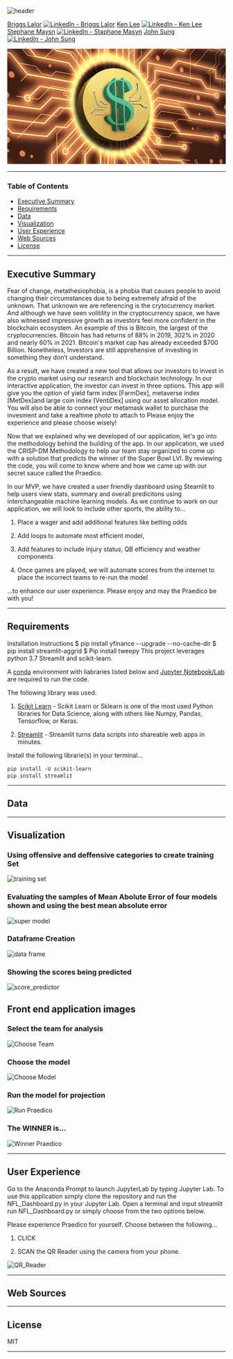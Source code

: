 ![header](https://capsule-render.vercel.app/api?type=waving&color=gradient&width=1000&height=200&section=header&text=NUMISMA&fontSize=30&fontColor=black)


<!-- header is made with: https://github.com/kyechan99/capsule-render -->

[Briggs Lalor](https://www.linkedin.com/in/briggsclalor/) [<img src="https://cdn2.auth0.com/docs/media/connections/linkedin.png" alt="LinkedIn -  Briggs Lalor" width=15/>](https://www.linkedin.com/in/briggsclalor/)
[Ken Lee](https://www.linkedin.com/in/kenkwlee) [<img src="https://cdn2.auth0.com/docs/media/connections/linkedin.png" alt="LinkedIn -  Ken Lee" width=15/>](https://www.linkedin.com/in/kenkwlee)
[Stephane Maysn](https://www.linkedin.com/in/stephane-masyn-35b16817a/) [<img src="https://cdn2.auth0.com/docs/media/connections/linkedin.png" alt="LinkedIn -  Staphane Masyn" width=15/>](https://www.linkedin.com/in/stephane-masyn-35b16817a/)
[John Sung](https://linkedin.com/in/john-sung-3675569) [<img src="https://cdn2.auth0.com/docs/media/connections/linkedin.png" alt="LinkedIn -  John Sung" width=15/>](https://linkedin.com/in/john-sung-3675569/)
                                                             
![numisma](Images/Numisma.PNG)

---

### Table of Contents

* [Executive Summary](#executive-summary)
* [Requirements](#requirements)
* [Data](#data)
* [Visualization](#visualization)
* [User Experience](#user-experience)
* [Web Sources](#web-sources)
* [License](#license)  

---

## Executive Summary

Fear of change, metathesiophobia, is a phobia that causes people to avoid changing their circumstances due to being extremely afraid of the unknown. That unknown we are referencing is the crytocurrency market. And although we have seen volitility in the cryptocurrency space, we have also witnessed impressive growth as investors feel more confident in the blockchain ecosystem. An example of this is Bitcoin, the largest of the cryptocurrencies. Bitcoin has had returns of 88% in 2019, 302% in 2020 and nearly 60% in 2021. Bitcoin's market cap has already exceeded $700 Billion. Nonetheless, Investors are still apprehensive of investing in something they don’t understand.

As a result, we have created a new tool that allows our investors to invest in the crypto market using our research and blockchain technology. In our interactive application, the investor can invest in three options. This app will give you the option of yield farm index [FarmDex], metaverse index [MetDex]and large coin index [VentiDex] using our asset allocation model. You will also be able to connect your metamask wallet to purchase the invesment and take a realtime photo to attach to Please enjoy the experience and please choose wisely!



Now that we explained why we developed of our application, let's go into the methodology behind the building of the app. In our application, we used the CRISP-DM Methodology to help our team stay organized to come up with a solution that predicts the winner of the Super Bowl LVI. By reviewing the code, you will come to know where and how we came up with our secret sauce called the Praedico. 

In our MVP, we have created a user friendly dashboard using Steamlit to help users view stats, summary and overall predicitons using interchangeable machine learning models. As we continue to work on our application, we will look to include other sports, the ability to...

1) Place a wager and add additional features like betting odds

2) Add loops to automate  most efficient model,

3) Add features to include injury status, QB efficiency and weather components

4) Once games are played, we will automate scores from the internet to place the incorrect teams to re-run the model

...to enhance our user experience. Please enjoy and may the Praedico be with you!


---

## Requirements

Installation instructions
$ pip install yfinance --upgrade --no-cache-dir
$ pip install streamlit-aggrid
$ Pip install tweepy
This project leverages python 3.7 Streamlit and scikit-learn.

A [conda](https://docs.conda.io/en/latest/) environment with liabraries listed below and [Jupyter Notebook/Lab](https://jupyter.org/) are required to run the code.

The following library was used:

1. [Scikit Learn](https://scikit-learn.org/stable/index.html) - Scikit Learn or Sklearn is one of the most used Python libraries for Data Science, along with others like Numpy, Pandas, Tensorflow, or Keras.

2. [Streamlit](https://streamlit.io/) - Streamlit turns data scripts into shareable web apps in minutes.


Install the following librarie(s) in your terminal...

    pip install -U scikit-learn
    pip install streamlit
 
---

## Data



---

## Visualization


### Using offensive and deffensive categories to create training Set
![training set](images/create_training_set.PNG)

### Evaluating the samples of Mean Abolute Error of four models shown and using the best mean absolute error 
![super model](images/super_model.PNG)

### Dataframe Creation
![data frame](images/data_frame_creation.PNG)

### Showing the scores being predicted 
![score_predictor](images/back_end_score_predictor.PNG)

## Front end application images

### Select the team for analysis
![Choose Team](images/choose_team_annalysis.PNG)

### Choose the model
![Choose Model](images/choose_model.PNG)

### Run the model for projection
![Run Praedico](images/click_run_praedico.PNG)

### The WINNER is... 
![Winner Praedico](images/winner_prediction.PNG)

---

## User Experience

Go to the Anaconda Prompt to launch JupyterLab by typing Jupyter Lab. To use this application simply clone the repository and run the NFL_Dashboard.py in your Jupyter Lab. Open a terminal and input streamlit run NFL_Dashboard.py or simply choose from the two options below.


Please experience Praedico for yourself. Choose between the following... 

1) CLICK 

2) SCAN the QR Reader using the camera from your phone. 

![QR_Reader](images/qr_reader.PNG)


---

## Web Sources



---


## License

MIT

---
